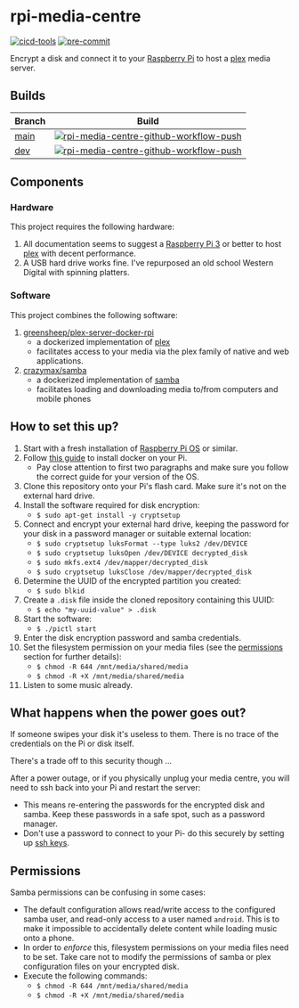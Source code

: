 # rpi-media-centre

[![cicd-tools](https://img.shields.io/badge/ci/cd:-cicd_tools-blue)](https://github.com/cicd-tools-org/cicd-tools)
[![pre-commit](https://img.shields.io/badge/pre--commit-enabled-brightgreen?logo=pre-commit)](https://github.com/pre-commit/pre-commit)

Encrypt a disk and connect it to your [Raspberry Pi](https://wikipedia.org/wiki/Raspberry_Pi) to host a [plex](https://www.plex.tv/) media server.

## Builds

| Branch                                                            | Build                                                                                                                                                                                                                                      |
|-------------------------------------------------------------------|--------------------------------------------------------------------------------------------------------------------------------------------------------------------------------------------------------------------------------------------|
| [main](https://github.com/niall-byrne/rpi-media-centre/tree/main) | [![rpi-media-centre-github-workflow-push](https://github.com/niall-byrne/rpi-media-centre/actions/workflows/workflow-push.yml/badge.svg?branch=main)](https://github.com/niall-byrne/rpi-media-centre/actions/workflows/workflow-push.yml) |
| [dev](https://github.com/niall-byrne/rpi-media-centre/tree/dev)   | [![rpi-media-centre-github-workflow-push](https://github.com/niall-byrne/rpi-media-centre/actions/workflows/workflow-push.yml/badge.svg?branch=dev)](https://github.com/niall-byrne/rpi-media-centre/actions/workflows/workflow-push.yml)  |

## Components

### Hardware

This project requires the following hardware:

1. All documentation seems to suggest a [Raspberry Pi 3](https://wikipedia.org/wiki/Raspberry_Pi) or better to host [plex](https://www.plex.tv/) with decent performance.
2. A USB hard drive works fine.  I've repurposed an old school Western Digital with spinning platters.

### Software

This project combines the following software:

1. [greensheep/plex-server-docker-rpi](https://github.com/greensheep/plex-server-docker-rpi)
    - a dockerized implementation of [plex](https://www.plex.tv/)
    - facilitates access to your media via the plex family of native and web applications.
2. [crazymax/samba](https://github.com/crazy-max/docker-samba)
   - a dockerized implementation of [samba](https://www.samba.org/)
   - facilitates loading and downloading media to/from computers and mobile phones

## How to set this up?

1. Start with a fresh installation of [Raspberry Pi OS](https://www.raspberrypi.com/software/) or similar.
2. Follow [this guide](https://docs.docker.com/engine/install/raspberry-pi-os/) to install docker on your Pi.
    - Pay close attention to first two paragraphs and make sure you follow the correct guide for your version of the OS.
3. Clone this repository onto your Pi's flash card.  Make sure it's not on the external hard drive.
4. Install the software required for disk encryption:
    - `$ sudo apt-get install -y cryptsetup`
5. Connect and encrypt your external hard drive, keeping the password for your disk in a password manager or suitable external location:
    - `$ sudo cryptsetup luksFormat --type luks2 /dev/DEVICE`
    - `$ sudo cryptsetup luksOpen /dev/DEVICE decrypted_disk`
    - `$ sudo mkfs.ext4 /dev/mapper/decrypted_disk`
    - `$ sudo cryptsetup luksClose /dev/mapper/decrypted_disk`
6. Determine the UUID of the encrypted partition you created:
    - `$ sudo blkid`
7. Create a `.disk` file inside the cloned repository containing this UUID:
    - `$ echo "my-uuid-value" > .disk`
8. Start the software:
    - `$ ./pictl start`
9. Enter the disk encryption password and samba credentials.
10. Set the filesystem permission on your media files (see the [permissions](#permissions) section for further details):
    - `$ chmod -R 644 /mnt/media/shared/media`
    - `$ chmod -R +X /mnt/media/shared/media`
11. Listen to some music already.

## What happens when the power goes out?

If someone swipes your disk it's useless to them.  There is no trace of the credentials on the Pi or disk itself.

There's a trade off to this security though …

After a power outage, or if you physically unplug your media centre, you will need to ssh back into your Pi and restart the server:
- This means re-entering the passwords for the encrypted disk and samba.  Keep these passwords in a safe spot, such as a password manager.
- Don't use a password to connect to your Pi- do this securely by setting up [ssh keys](https://www.raspberrypi.com/documentation/computers/remote-access.html#ssh).

## Permissions

Samba permissions can be confusing in some cases:

- The default configuration allows read/write access to the configured samba user, and read-only access to a user named `android`.  This is to make it impossible to accidentally delete content while loading music onto a phone.
- In order to _enforce_ this, filesystem permissions on your media files need to be set.  Take care not to modify the permissions of samba or plex configuration files on your encrypted disk.
- Execute the following commands:
    - `$ chmod -R 644 /mnt/media/shared/media`
    - `$ chmod -R +X /mnt/media/shared/media`
